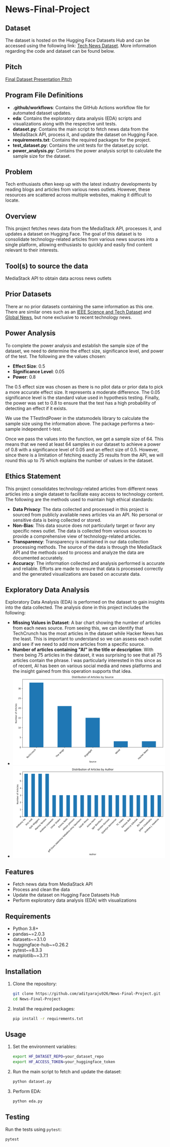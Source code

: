 # News-Final-Project

## Dataset
The dataset is hosted on the Hugging Face Datasets Hub and can be accessed using the following link: [Tech News Dataset](https://huggingface.co/datasets/adityaraju26/tech-news-data). More information regarding the code and dataset can be found below.

## Pitch
[Final Dataset Presentation Pitch](https://drive.google.com/file/d/1ZzWCyE-OdBvWk6slbjajR5n_h4eZjKPL/view?usp=sharing)

## Program File Definitions
- **.github/workflows**: Contains the GitHub Actions workflow file for automated dataset updates.
- **eda**: Contains the exploratory data analysis (EDA) scripts and visualizations along with the respective unit tests.
- **dataset.py**: Contains the main script to fetch news data from the MediaStack API, process it, and update the dataset on Hugging Face.
- **requirements.txt**: Contains the required packages for the project.
- **test_dataset.py**: Contains the unit tests for the dataset.py script.
- **power_analysis.py**: Contains the power analysis script to calculate the sample size for the dataset.

## Problem
Tech enthusiasts often keep up with the latest industry developments by reading blogs and articles from various news outlets. However, these resources are scattered across multiple websites, making it difficult to locate.

## Overview
This project fetches news data from the MediaStack API, processes it, and updates a dataset on Hugging Face. The goal of this dataset is to consolidate technology-related articles from various news sources into a single platform, allowing enthusiasts to quickly and easily find content relevant to their interests.

## Tool(s) to source the data
MediaStack API to obtain data across news outlets

## Prior Datasets
There ar no prior datasets containing the same information as this one. There are similar ones such as an [IEEE Science and Tech Dataset](https://ieee-dataport.org/documents/science-and-tech-news-dataset) and [Global News](https://www.kaggle.com/datasets/everydaycodings/global-news-dataset), but none exclusive to recent technology news.

## Power Analysis
To complete the power analysis and establish the sample size of the dataset, we need to determine the effect size, significance level, and power of the test. The following are the values chosen:
- **Effect Size**: 0.5
- **Significance Level**: 0.05
- **Power**: 0.8

The 0.5 effect size was chosen as there is no pilot data or prior data to pick a more accurate effect size. It represents a moderate difference.
The 0.05 significance level is the standard value used in hypothesis testing. Finally, the power was set to 0.8 to ensure that the test has a high probability of detecting an effect if it exists.

We use the TTestIndPower in the statsmodels library to calculate the sample size using the information above. The package performs a two-sample independent t-test.

Once we pass the values into the function, we get a sample size of 64. This means that we need at least 64 samples in our dataset to achieve a power of 0.8 with a significance level of 0.05 and an effect size of 0.5. However,
since there is a limitation of fetching exactly 25 results from the API, we will round this up to 75 which explains the number of values in the dataset.

## Ethics Statement
This project consolidates technology-related articles from different news articles into a single dataset to facilitate easy access to technology content. The following are the methods used to maintain high ethical standards:
- **Data Privacy**: The data collected and processed in this project is sourced from publicly available news articles via an API. No personal or sensitive data is being collected or stored.
- **Non-Bias**: This data source does not particularly target or favor any specific news outlet. The data is collected from various sources to provide a comprehensive view of technology-related articles.
- **Transparency**: Transparency is maintained in our data collection processing methods. The source of the data is through the MediaStack API and the methods used to process and analyze the data are documented accurately.
- **Accuracy**: The information collected and analysis performed is accurate and reliable. Efforts are made to ensure that data is processed correctly and the generated visualizations are based on accurate data.

## Exploratory Data Analysis
Exploratory Data Analysis (EDA) is performed on the dataset to gain insights into the data collected. The analysis done in this project includes the following:
- **Missing Values in Dataset**: A bar chart showing the number of articles from each news source. From seeing this, we can identify that TechCrunch has the most articles in the dataset while Hacker News has the least. This is important to understand so we can assess each outlet and see if we need to add more articles from a specific source.
- **Number of articles containing "AI" in the title or description**: With there being 75 articles in the dataset, it was surprising to see that all 75 articles contain the phrase. I was particularly interested in this since as of recent, AI has been on various social media and news platforms and the insight gained from this operation supports that idea.
- ![Distribution of Articles by Source](eda/article_distribution.png)
- ![Distribution of Articles by Author](eda/author_distribution.png)

## Features
- Fetch news data from MediaStack API
- Process and clean the data
- Update the dataset on Hugging Face Datasets Hub
- Perform exploratory data analysis (EDA) with visualizations

## Requirements
- Python 3.8+
- pandas~=2.0.3
- datasets~=3.1.0
- huggingface-hub~=0.26.2
- pytest~=8.3.3
- matplotlib~=3.7.1

## Installation
1. Clone the repository:
    ```sh
    git clone https://github.com/adityaraju926/News-Final-Project.git
    cd News-Final-Project
    ```

2. Install the required packages:
    ```sh
    pip install -r requirements.txt
    ```

## Usage
1. Set the environment variables:
    ```sh
    export HF_DATASET_REPO=your_dataset_repo
    export HF_ACCESS_TOKEN=your_huggingface_token
    ```

2. Run the main script to fetch and update the dataset:
    ```sh
    python dataset.py
    ```

3. Perform EDA:
    ```sh
    python eda.py
    ```

## Testing
Run the tests using `pytest`:
```sh
pytest